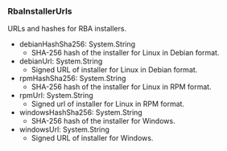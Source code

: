 ### RbaInstallerUrls
URLs and hashes for RBA installers.

- debianHashSha256: System.String
  - SHA-256 hash of the installer for Linux in Debian format.
- debianUrl: System.String
  - Signed URL of installer for Linux in Debian format.
- rpmHashSha256: System.String
  - SHA-256 hash of the installer for Linux in RPM format.
- rpmUrl: System.String
  - Signed url of installer for Linux in RPM format.
- windowsHashSha256: System.String
  - SHA-256 hash of the installer for Windows.
- windowsUrl: System.String
  - Signed URL of installer for Windows.
